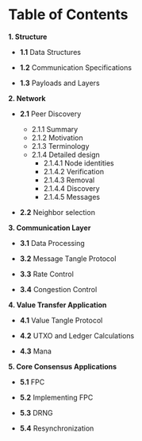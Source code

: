# Table of Contents

**1. Structure**

-   **1.1**   Data Structures
    
-   **1.2** Communication Specifications
    
-   **1.3** Payloads and Layers

**2. Network** 
-  **2.1**  Peer Discovery
	- 2.1.1 Summary
	- 2.1.2 Motivation
	- 2.1.3 Terminology
	- 2.1.4 Detailed design
		- 2.1.4.1 Node identities
		- 2.1.4.2 Verification
		- 2.1.4.3 Removal
		- 2.1.4.4 Discovery
		- 2.1.4.5 Messages

-  **2.2** Neighbor selection
    
**3. Communication Layer** 

- **3.1** Data Processing

- **3.2**   Message Tangle Protocol

- **3.3** Rate Control
- **3.4** Congestion Control
    

**4. Value Transfer Application**

-   **4.1** Value Tangle Protocol
    
- **4.2**  UTXO and Ledger Calculations
    
-   **4.3** Mana
    
   **5. Core Consensus Applications**

- **5.1** FPC
   
- **5.2**  Implementing FPC

- **5.3** DRNG

- **5.4** Resynchronization
    

<!--stackedit_data:
eyJoaXN0b3J5IjpbLTIxMzkxODg3NjEsLTExODM3MDkwMTMsMT
A3MTk3OTYwXX0=
-->